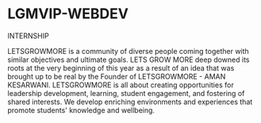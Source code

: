 # LGMVIP-WEBDEV
INTERNSHIP


  LETSGROWMORE is a community of diverse people coming together with similar objectives and ultimate goals. LETS GROW MORE deep downed its roots at the very beginning of this year as a result of an idea that was brought up to be real by the Founder of LETSGROWMORE - AMAN KESARWANI.
  LETSGROWMORE is all about creating opportunities for leadership development, learning, student engagement, and fostering of shared interests. We develop enriching environments and experiences that promote students' knowledge and wellbeing.
